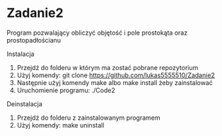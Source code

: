 # Zadanie2
Program pozwalający obliczyć objętość i pole prostokąta oraz prostopadłościanu

Instalacja

1. Przejdź do folderu w którym ma zostać pobrane repozytorium
2. Użyj komendy: git clone https://github.com/lukas5555510/Zadanie2
3. Następnie użyj komendy make albo make install żeby zainstalować
4. Uruchomienie programu: ./Code2

Deinstalacja

1. Przejdź do folderu z zainstalowanym programem
2. Użyj komendy: make uninstall

